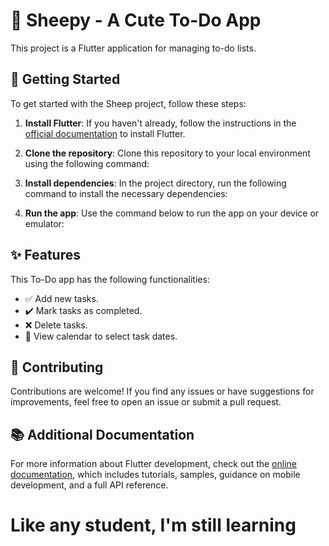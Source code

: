 # 🐑 Sheepy - A Cute To-Do App

This project is a Flutter application for managing to-do lists.

## 🚀 Getting Started

To get started with the Sheep project, follow these steps:

1. **Install Flutter**: If you haven't already, follow the instructions in the [official documentation](https://flutter.dev/docs/get-started/install) to install Flutter.

2. **Clone the repository**: Clone this repository to your local environment using the following command:

3. **Install dependencies**: In the project directory, run the following command to install the necessary dependencies:

4. **Run the app**: Use the command below to run the app on your device or emulator:

## ✨ Features

This To-Do app has the following functionalities:

- ✅ Add new tasks.
- ✔️ Mark tasks as completed.
- ❌ Delete tasks.
- 📅 View calendar to select task dates.

## 🤝 Contributing

Contributions are welcome! If you find any issues or have suggestions for improvements, feel free to open an issue or submit a pull request.

## 📚 Additional Documentation

For more information about Flutter development, check out the [online documentation](https://flutter.dev/docs), which includes tutorials, samples, guidance on mobile development, and a full API reference.

# Like any student, I'm still learning
